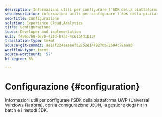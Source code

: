 ```yaml
---
description: Informazioni utili per configurare l’SDK della piattaforma UWP (Universal Windows Platform), con la configurazione JSON, la gestione degli hit in batch e i metodi SDK.
seo-description: Informazioni utili per configurare l’SDK della piattaforma UWP (Universal Windows Platform), con la configurazione JSON, la gestione degli hit in batch e i metodi SDK.
seo-title: Configurazione
solution: Experience Cloud,Analytics
title: Configurazione
topic: Developer and implementation
uuid: f49667b9-b87b-42bd-b7a6-4c6154d1b137
translation-type: tm+mt
source-git-commit: ae16f224eeaeefa29b2e1479270a72694c79aaa0
workflow-type: tm+mt
source-wordcount: '57'
ht-degree: 5%

---
```



# Configurazione {#configuration}

Informazioni utili per configurare l’SDK della piattaforma UWP (Universal Windows Platform), con la configurazione JSON, la gestione degli hit in batch e i metodi SDK.
